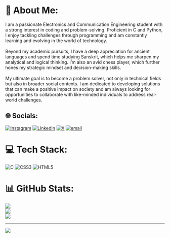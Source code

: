 # 💫 About Me:
I am a passionate Electronics and Communication Engineering student with a strong interest in coding and problem-solving. Proficient in C and Python, I enjoy tackling challenges through programming and am constantly learning and evolving in the world of technology.<br><br>Beyond my academic pursuits, I have a deep appreciation for ancient languages and spend time studying Sanskrit, which helps me sharpen my analytical and logical thinking. I’m also an avid chess player, which further hones my strategic mindset and decision-making skills.<br><br>My ultimate goal is to become a problem solver, not only in technical fields but also in broader social contexts. I am dedicated to developing solutions that can make a positive impact on society and am always looking for opportunities to collaborate with like-minded individuals to address real-world challenges.


## 🌐 Socials:
[![Instagram](https://img.shields.io/badge/Instagram-%23E4405F.svg?logo=Instagram&logoColor=white)](https://instagram.com/manoj_ambiger_) [![LinkedIn]([https://img.shields.io/badge/LinkedIn-%230077B5.svg?logo=linkedin&logoColor=white)](https://linkedin.com/in/http://www.linkedin.com/in/manoj-h-a-86b975279](https://www.linkedin.com/in/manoj-h-a-86b975279/)) [![X](https://img.shields.io/badge/X-black.svg?logo=X&logoColor=white)](https://x.com/ManojHA3860) [![email](https://img.shields.io/badge/Email-D14836?logo=gmail&logoColor=white)](mailto:ambigermanoj768@gmail.com) 

# 💻 Tech Stack:
![C](https://img.shields.io/badge/c-%2300599C.svg?style=for-the-badge&logo=c&logoColor=white) ![CSS3](https://img.shields.io/badge/css3-%231572B6.svg?style=for-the-badge&logo=css3&logoColor=white) ![HTML5](https://img.shields.io/badge/html5-%23E34F26.svg?style=for-the-badge&logo=html5&logoColor=white)
# 📊 GitHub Stats:
![](https://github-readme-stats.vercel.app/api?username=Manoj-H-A&theme=dark&hide_border=false&include_all_commits=false&count_private=false)<br/>
![](https://nirzak-streak-stats.vercel.app/?user=Manoj-H-A&theme=dark&hide_border=false)<br/>
![](https://github-readme-stats.vercel.app/api/top-langs/?username=Manoj-H-A&theme=dark&hide_border=false&include_all_commits=false&count_private=false&layout=compact)

---
[![](https://visitcount.itsvg.in/api?id=Manoj-H-A&icon=0&color=0)](https://visitcount.itsvg.in)

<!-- Proudly created with GPRM ( https://gprm.itsvg.in ) -->
